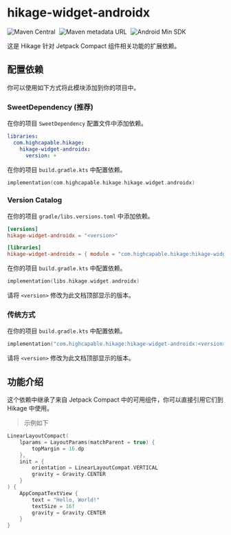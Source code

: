 # hikage-widget-androidx

![Maven Central](https://img.shields.io/maven-central/v/com.highcapable.hikage/hikage-widget-androidx?logo=apachemaven&logoColor=orange)
<span style="margin-left: 5px"/>
![Maven metadata URL](https://img.shields.io/maven-metadata/v?metadataUrl=https%3A%2F%2Fraw.githubusercontent.com%2FHighCapable%2Fmaven-repository%2Frefs%2Fheads%2Fmain%2Frepository%2Freleases%2Fcom%2Fhighcapable%2Fhikage%2Fhikage-widget-androidx%2Fmaven-metadata.xml&logo=apachemaven&logoColor=orange&label=highcapable-maven-releases)
<span style="margin-left: 5px"/>
![Android Min SDK](https://img.shields.io/badge/Min%20SDK-21-orange?logo=android)

这是 Hikage 针对 Jetpack Compact 组件相关功能的扩展依赖。

## 配置依赖

你可以使用如下方式将此模块添加到你的项目中。

### SweetDependency (推荐)

在你的项目 `SweetDependency` 配置文件中添加依赖。

```yaml
libraries:
  com.highcapable.hikage:
    hikage-widget-androidx:
      version: +
```

在你的项目 `build.gradle.kts` 中配置依赖。

```kotlin
implementation(com.highcapable.hikage.hikage.widget.androidx)
```

### Version Catalog

在你的项目 `gradle/libs.versions.toml` 中添加依赖。

```toml
[versions]
hikage-widget-androidx = "<version>"

[libraries]
hikage-widget-androidx = { module = "com.highcapable.hikage:hikage-widget-androidx", version.ref = "hikage-widget-androidx" }
```

在你的项目 `build.gradle.kts` 中配置依赖。

```kotlin
implementation(libs.hikage.widget.androidx)
```

请将 `<version>` 修改为此文档顶部显示的版本。

### 传统方式

在你的项目 `build.gradle.kts` 中配置依赖。

```kotlin
implementation("com.highcapable.hikage:hikage-widget-androidx:<version>")
```

请将 `<version>` 修改为此文档顶部显示的版本。

## 功能介绍

这个依赖中继承了来自 Jetpack Compact 中的可用组件，你可以直接引用它们到 Hikage 中使用。

> 示例如下

```kotlin
LinearLayoutCompact(
    lparams = LayoutParams(matchParent = true) {
        topMargin = 16.dp
    },
    init = {
        orientation = LinearLayoutCompat.VERTICAL
        gravity = Gravity.CENTER
    }
) {
    AppCompatTextView {
        text = "Hello, World!"
        textSize = 16f
        gravity = Gravity.CENTER
    }
}
```